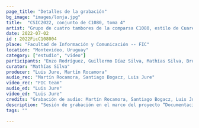 ```yaml
---
page_title: "Detalles de la grabación"
bg_image: "images/lonja.jpg"
title:  "CSIC2022, conjunto de C1080, toma 4"  
artist: "Grupo de cuatro tambores de la comparsa C1080, estilo de Cuareim"  
date: 2022-07-02
id : 2022FicC108004
place: "Facultad de Información y Comunicación -- FIC"  
location: "Montevideo, Uruguay"  
category: ["estudio", "video"]
participants: "Enzo Rodríguez, Guillermo Díaz Silva, Mathías Silva, Bruno Seijas"  
curator: "Mathías Silva"  
producer: "Luis Jure, Martín Rocamora"  
audio_rec: "Martín Rocamora, Santiago Bogacz, Luis Jure"  
video_rec: "FIC team"  
audio_ed: "Luis Jure"  
video_ed: "Luis Jure"  
credits: "Grabación de audio: Martín Rocamora, Santiago Bogacz, Luis Jure  \n Cámaras: Equipo FIC  \n Edición de audio y video: Luis Jure"  
description: "Sesión de grabación en el marco del proyecto “Documentacion y análisis del candombe uruguayo” dirigido por Luis Jure y Martín Rocamora, con financiación de la CSIC, agencia de investigación de la Universidad de la República. La sesión se realizó en colaboración con la FIC."  
tags: ""  

---
```

